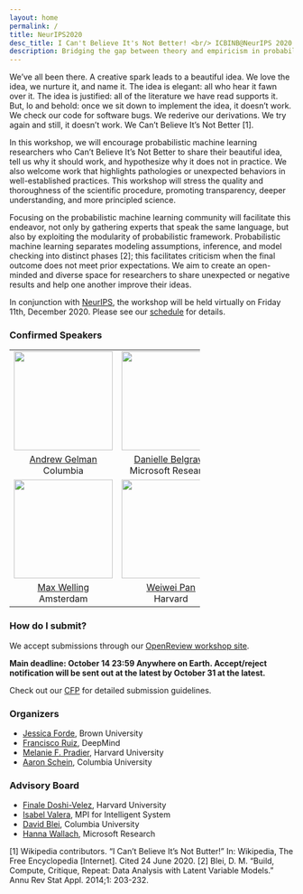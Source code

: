 ```yaml
---
layout: home
permalink: /
title: NeurIPS2020
desc_title: I Can't Believe It's Not Better! <br/> ICBINB@NeurIPS 2020 Workshop
description: Bridging the gap between theory and empiricism in probabilistic machine learning
---
```


We’ve all been there. A creative spark leads to a beautiful idea. We love the idea, we nurture it, and name it. The idea is elegant: all who hear it fawn over it. The idea is justified: all of the literature we have read supports it. But, lo and behold: once we sit down to implement the idea, it doesn’t work. We check our code for software bugs. We rederive our derivations. We try again and still, it doesn’t work. We Can’t Believe It’s Not Better [1].

In this workshop, we will encourage probabilistic machine learning researchers who Can’t Believe It’s Not Better to share their beautiful idea, tell us why it should work, and hypothesize why it does not in practice. We also welcome work that highlights pathologies or unexpected behaviors in well-established practices. This workshop will stress the quality and thoroughness of the scientific procedure, promoting transparency, deeper understanding, and more principled science.

Focusing on the probabilistic machine learning community will facilitate this endeavor, not only by gathering experts that speak the same language, but also by exploiting the modularity of probabilistic framework. Probabilistic machine learning separates modeling assumptions, inference, and model checking into distinct phases [2]; this facilitates criticism when the final outcome does not meet prior expectations. We aim to create an open-minded and diverse space for researchers to share unexpected or negative results and help one another improve their ideas.

In conjunction with [NeurIPS](https://neurips.cc/), the workshop will be held virtually on Friday 11th, December 2020.  Please see our [schedule](https://i-cant-believe-its-not-better.github.io/schedule/) for details.

### Confirmed Speakers

<table style="width:67%">
  <tr>
    <td style="text-align:center"><img src="https://polisci.columbia.edu/sites/default/files/styles/cu_crop/public/content/Images/ProfilePhotos/Gelman.png?itok=-zHbvJpG" height="175"></td>
    <td style="text-align:center"><img src="https://www.microsoft.com/en-us/research/uploads/prod/2018/07/Webp.net-resizeimage-6.jpg" height="175"></td>
    <td style="text-align:center"><img src="https://engineering.tufts.edu/sites/default/files/Hughes%20headshot.png" height="175"></td>

  </tr>
  <tr>
    <td style="text-align:center"><a href="http://www.stat.columbia.edu/~gelman/">Andrew Gelman</a> <br> Columbia</td>
    <td style="text-align:center"><a href="https://www.microsoft.com/en-us/research/people/dabelgra/">Danielle Belgrave</a> <br>Microsoft Research</td>
<td style="text-align:center"><a href="https://www.michaelchughes.com/">Michael C. Hughes</a> <br> Tufts </td>

  </tr>
  <tr>
  <td style="text-align:center"><img src="https://staff.fnwi.uva.nl/m.welling/wp-content/uploads/Max-Welling_0633-LR-small.jpg" height="175"></td>
    <td style="text-align:center"><img src="https://static.projects.iq.harvard.edu/files/styles/profile_full/public/iacs2/files/pan_weiwei.jpg?m=1594045435&itok=T7QE9rWf" height="175"></td>
    <td style="text-align:center"><img src="https://www.cs.toronto.edu/~rgrosse/photo.png" height="175"></td>
  </tr>
  <tr>

  <td style="text-align:center"><a href="https://staff.fnwi.uva.nl/m.welling/">Max Welling</a> <br> Amsterdam</td>
    <td style="text-align:center"><a href="https://iacs.seas.harvard.edu/people/weiwei-pan">Weiwei Pan</a> <br> Harvard</td>
    <td style="text-align:center"><a href="https://www.cs.toronto.edu/~rgrosse/">Roger Grosse</a> <br> University of Toronto</td>
  </tr>
</table>


### How do I submit?

We accept submissions through our [OpenReview workshop site](https://openreview.net/group?id=NeurIPS.cc/2020/Workshop/ICBINB).

<!-- Submissions can be from any subfield of machine learning or related fields of interest to the ICML community.  The main goal of the workshop is to widen what is publishable in ML, and to introduce researchers to more public reflections of their work as part of an ongoing effort to disseminate scientific knowledge more effectively and openly. -->

**Main deadline: October 14 23:59 Anywhere on Earth. Accept/reject notification will be sent out at the latest by October 31 at the latest.**

<!--**Late-breaking deadline: June 21 23:59 Anywhere on Earth. Accept/reject notification will be sent out July 1st.**-->

Check out our [CFP](https://i-cant-believe-its-not-better.github.io/cfp/) for detailed submission guidelines.

### Organizers

* [Jessica Forde](https://github.com/jzf2101), Brown University
* [Francisco Ruiz](https://franrruiz.github.io/), DeepMind
* [Melanie F. Pradier](https://melaniefp.github.io/), Harvard University
* [Aaron Schein](http://www.columbia.edu/~as5530/), Columbia University

### Advisory Board

* [Finale Doshi-Velez](https://finale.seas.harvard.edu/), Harvard University
* [Isabel Valera](https://ivaleram.github.io/), MPI for Intelligent System
* [David Blei](http://www.cs.columbia.edu/~blei/), Columbia University
* [Hanna Wallach](http://dirichlet.net/), Microsoft Research

[1] Wikipedia contributors. “I Can’t Believe It’s Not Butter!” In: Wikipedia, The Free Encyclopedia [Internet]. Cited 24 June 2020.
[2] Blei, D. M. “Build, Compute, Critique, Repeat: Data Analysis with Latent Variable Models.” Annu Rev Stat Appl. 2014;1: 203-232.

